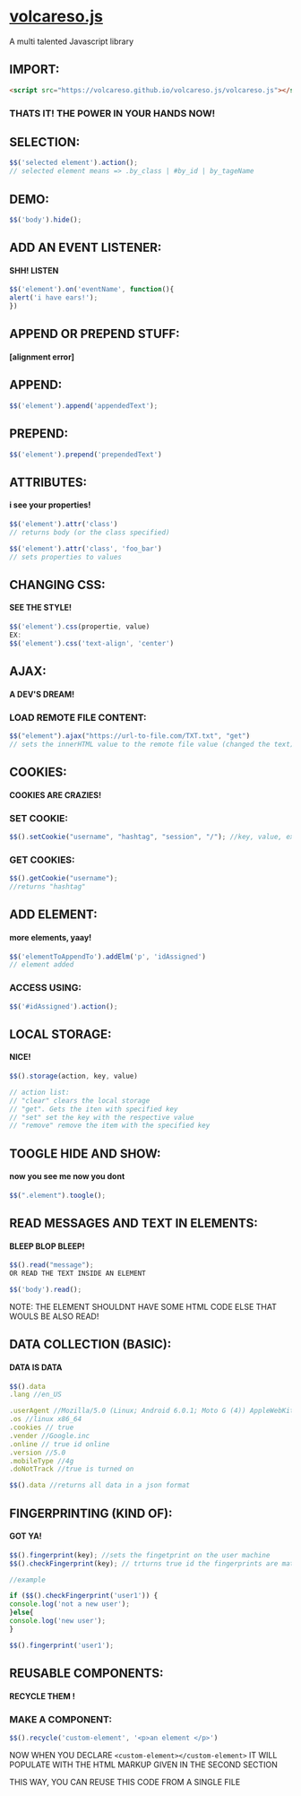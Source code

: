 # [volcareso.js](https://volcareso.github.io/volcareso.js/)
A multi talented Javascript library
## IMPORT:
``` html
<script src="https://volcareso.github.io/volcareso.js/volcareso.js"></script>
```
### THATS IT! THE POWER IN YOUR HANDS NOW!

## SELECTION:
``` javascript
$$('selected element').action();
// selected element means => .by_class | #by_id | by_tageName
```

## DEMO:
``` javascript
$$('body').hide();
```

## ADD AN EVENT LISTENER:
#### SHH! LISTEN
``` javascript 
$$('element').on('eventName', function(){
alert('i have ears!');
})
```

## APPEND OR PREPEND STUFF:
#### [alignment error]

## APPEND:
``` javascript
$$('element').append('appendedText');
```

## PREPEND:
``` javascript
$$('element').prepend('prependedText')
```

## ATTRIBUTES:
#### i see your properties!

``` javascript
$$('element').attr('class')
// returns body (or the class specified)

$$('element').attr('class', 'foo_bar')
// sets properties to values
```

## CHANGING CSS:
#### SEE THE STYLE!

``` javascript
$$('element').css(propertie, value)
EX:
$$('element').css('text-align', 'center')
```

## AJAX:
#### A DEV'S DREAM!

### LOAD REMOTE FILE CONTENT:
``` javascript
$$("element").ajax("https://url-to-file.com/TXT.txt", "get")
// sets the innerHTML value to the remote file value (changed the text)
```

## COOKIES:
#### COOKIES ARE CRAZIES!

### SET COOKIE:
``` javascript
$$().setCookie("username", "hashtag", "session", "/"); //key, value, expires, path
```

### GET COOKIES:
``` javascript
$$().getCookie("username");
//returns "hashtag"
```

## ADD ELEMENT:
#### more elements, yaay!

``` javascript
$$('elementToAppendTo').addElm('p', 'idAssigned')
// element added
```

### ACCESS USING:
``` javascript
$$('#idAssigned').action();
```

## LOCAL STORAGE:
#### NICE!

``` javascript
$$().storage(action, key, value)

// action list:
// "clear" clears the local storage
// "get". Gets the iten with specified key
// "set" set the key with the respective value
// "remove" remove the item with the specified key
```

## TOOGLE HIDE AND SHOW:
#### now you see me now you dont

``` javascript
$$(".element").toogle();
```

## READ MESSAGES AND TEXT IN ELEMENTS:
#### BLEEP BLOP BLEEP!

``` javascript
$$().read("message");
OR READ THE TEXT INSIDE AN ELEMENT

$$('body').read();
```

NOTE: THE ELEMENT SHOULDNT HAVE SOME HTML CODE ELSE THAT WOULS BE ALSO READ!

## DATA COLLECTION (BASIC):
#### DATA IS DATA

``` javascript
$$().data
.lang //en_US

.userAgent //Mozilla/5.0 (Linux; Android 6.0.1; Moto G (4)) AppleWebKit/537.36 (KHTML, like Gecko) Chrome/91.0.4472.114 Mobile Safari/537.36"
.os //linux x86_64
.cookies // true
.vender //Google.inc
.online // true id online
.version //5.0
.mobileType //4g
.doNotTrack //true is turned on

$$().data //returns all data in a json format
```

## FINGERPRINTING (KIND OF):
#### GOT YA!

``` javascript
$$().fingerprint(key); //sets the fingetprint on the user machine
$$().checkFingerprint(key); // trturns true id the fingerprints are matched (else false)

//example

if ($$().checkFingerprint('user1')) {
console.log('not a new user');
}else{
console.log('new user');
}

$$().fingerprint('user1');
```

## REUSABLE COMPONENTS:
#### RECYCLE THEM !

### MAKE A COMPONENT:
``` javascript
$$().recycle('custom-element', '<p>an element </p>')
```

NOW WHEN YOU DECLARE `<custom-element></custom-element>`
IT WILL POPULATE WITH THE HTML MARKUP GIVEN IN THE SECOND SECTION

THIS WAY, YOU CAN REUSE THIS CODE FROM A SINGLE FILE
